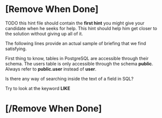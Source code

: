 # [Remove When Done]
TODO this hint file should contain the **first hint** you might give your candidate when he seeks for help.
This hint should help him get closer to the solution without giving up all of it.

The following lines provide an actual sample of briefing that we find satisfying.

First thing to know, tables in PostgreSQL are accessible through their schema.
The users table is only accessible through the schema **public**.
Always refer to **public.user** instead of **user**.

Is there any way of searching inside the text of a field in SQL?

Try to look at the keyword **LIKE**

# [/Remove When Done]
